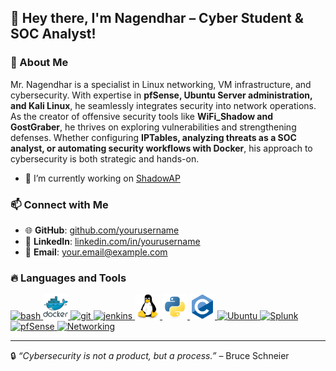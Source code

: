 ## 👋 Hey there, I'm **Nagendhar** – Cyber Student & SOC Analyst!

### 🚀 About Me
Mr. Nagendhar is a specialist in Linux networking, VM infrastructure, and cybersecurity. With expertise in **pfSense, Ubuntu Server administration, and Kali Linux**, he seamlessly integrates security into network operations. As the creator of offensive security tools like **WiFi_Shadow and GostGraber**, he thrives on exploring vulnerabilities and strengthening defenses. Whether configuring **IPTables, analyzing threats as a SOC analyst, or automating security workflows with Docker**, his approach to cybersecurity is both strategic and hands-on.

- 🔭 I’m currently working on [ShadowAP](https://github.com/nagu18/ShadowAP.git)

### 📫 Connect with Me
- 🌐 **GitHub**: [github.com/yourusername](https://github.com/yourusername)
- 🔗 **LinkedIn**: [linkedin.com/in/yourusername](https://linkedin.com/in/yourusername)
- 📧 **Email**: your.email@example.com

### 🔥 Languages and Tools
<p align="left"> 
  <a href="https://www.gnu.org/software/bash/" target="_blank" rel="noreferrer"> <img src="https://www.vectorlogo.zone/logos/gnu_bash/gnu_bash-icon.svg" alt="bash" width="40" height="40"/> </a> 
  <a href="https://www.docker.com/" target="_blank" rel="noreferrer"> <img src="https://raw.githubusercontent.com/devicons/devicon/master/icons/docker/docker-original-wordmark.svg" alt="docker" width="40" height="40"/> </a> 
  <a href="https://git-scm.com/" target="_blank" rel="noreferrer"> <img src="https://www.vectorlogo.zone/logos/git-scm/git-scm-icon.svg" alt="git" width="40" height="40"/> </a> 
  <a href="https://www.jenkins.io" target="_blank" rel="noreferrer"> <img src="https://www.vectorlogo.zone/logos/jenkins/jenkins-icon.svg" alt="jenkins" width="40" height="40"/> </a> 
  <a href="https://www.linux.org/" target="_blank" rel="noreferrer"> <img src="https://raw.githubusercontent.com/devicons/devicon/master/icons/linux/linux-original.svg" alt="linux" width="40" height="40"/> </a> 
  <a href="https://www.python.org/" target="_blank" rel="noreferrer"> <img src="https://raw.githubusercontent.com/devicons/devicon/master/icons/python/python-original.svg" alt="python" width="40" height="40"/> </a> 
  <a href="https://www.cprogramming.com/" target="_blank" rel="noreferrer"> <img src="https://raw.githubusercontent.com/devicons/devicon/master/icons/c/c-original.svg" alt="c" width="40" height="40"/> </a> 
  <a href="https://ubuntu.com/" target="_blank" rel="noreferrer"> <img src="https://cdn.jsdelivr.net/gh/devicons/devicon/icons/ubuntu/ubuntu-plain.svg" alt="Ubuntu" width="40" height="40"/> </a> 
  <a href="https://www.splunk.com/" target="_blank" rel="noreferrer"> <img src="https://upload.wikimedia.org/wikipedia/commons/8/8b/Splunk_logo.png" alt="Splunk" width="80" height="40"/> </a> 
  <a href="https://www.pfsense.org/" target="_blank" rel="noreferrer"> <img src="https://www.netgate.com/images/pfsense-logo.svg" alt="pfSense" width="80" height="40"/> </a> 
  <a href="https://www.networking.com/" target="_blank" rel="noreferrer"> <img src="https://www.vectorlogo.zone/logos/cisco/cisco-icon.svg" alt="Networking" width="40" height="40"/> </a> 
</p>

---
🔒 *“Cybersecurity is not a product, but a process.”* – Bruce Schneier

